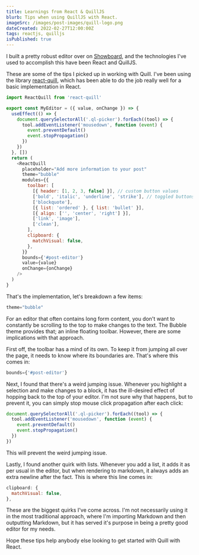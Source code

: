```yaml
---
title: Learnings from React & QuillJS
blurb: Tips when using QuillJS with React.
imageSrc: /images/post-images/quill-logo.png
dateCreated: 2022-02-27T12:00:00Z
tags: reactjs, quilljs
isPublished: true
---
```


I built a pretty robust editor over on [Showboard](https://showboard.ca), and the technologies I've used to accomplish this have been React and QuillJS.

These are some of the tips I picked up in working with Quill. I've been using the library [react-quill](https://github.com/zenoamaro/react-quill), which has been able to do the job really well for a basic implementation in React.

```js
import ReactQuill from 'react-quill'

export const MyEditor = ({ value, onChange }) => {
  useEffect(() => {
    document.querySelectorAll('.ql-picker').forEach((tool) => {
      tool.addEventListener('mousedown', function (event) {
        event.preventDefault()
        event.stopPropagation()
      })
    })
  }, [])
  return (
    <ReactQuill
      placeholder="Add more information to your post"
      theme="bubble"
      modules={{
        toolbar: [
          [{ header: [1, 2, 3, false] }], // custom button values
          ['bold', 'italic', 'underline', 'strike'], // toggled buttons
          ['blockquote'],
          [{ list: 'ordered' }, { list: 'bullet' }],
          [{ align: ['', 'center', 'right'] }],
          ['link', 'image'],
          ['clean'],
        ],
        clipboard: {
          matchVisual: false,
        },
      }}
      bounds={'#post-editor'}
      value={value}
      onChange={onChange}
    />
  )
}
```

That's the implementation, let's breakdown a few items:

```js
theme="bubble"
```

For an editor that often contains long form content, you don't want to constantly be scrolling to the top to make changes to the text. The Bubble theme provides that; an inline floating toolbar. However, there are some implications with that approach.

First off, the toolbar has a mind of its own. To keep it from jumping all over the page, it needs to know where its boundaries are. That's where this comes in:

```js
bounds={'#post-editor'}
```

Next, I found that there's a weird jumping issue. Whenever you highlight a selection and make changes to a block, it has the ill-desired effect of hopping back to the top of your editor. I'm not sure why that happens, but to prevent it, you can simply stop mouse click propagation after each click:

```js
document.querySelectorAll('.ql-picker').forEach((tool) => {
  tool.addEventListener('mousedown', function (event) {
    event.preventDefault()
    event.stopPropagation()
  })
})
```

This will prevent the weird jumping issue.

Lastly, I found another quirk with lists. Whenever you add a list, it adds it as per usual in the editor, but when rendering to markdown, it always adds an extra newline after the fact. This is where this line comes in:

```js
clipboard: {
  matchVisual: false,
},
```

These are the biggest quirks I've come across. I'm not necessarily using it in the most traditional approach, where I'm importing Markdown and then outputting Markdown, but it has served it's purpose in being a pretty good editor for my needs.

Hope these tips help anybody else looking to get started with Quill with React.
